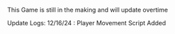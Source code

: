 This Game is still in the making and will update overtime

Update Logs:
12/16/24 : 
    Player Movement Script Added
